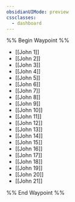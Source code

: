 ```yaml
---
obsidianUIMode: preview
cssclasses:
  - dashboard
---
```

%% Begin Waypoint %%
- [[John 1]]
- [[John 2]]
- [[John 3]]
- [[John 4]]
- [[John 5]]
- [[John 6]]
- [[John 7]]
- [[John 8]]
- [[John 9]]
- [[John 10]]
- [[John 11]]
- [[John 12]]
- [[John 13]]
- [[John 14]]
- [[John 15]]
- [[John 16]]
- [[John 17]]
- [[John 18]]
- [[John 19]]
- [[John 20]]
- [[John 21]]

%% End Waypoint %%